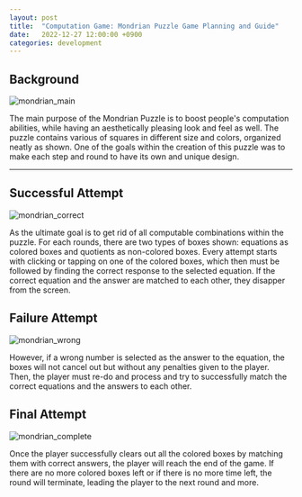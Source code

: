 ```yaml
---
layout: post
title:  "Computation Game: Mondrian Puzzle Game Planning and Guide"
date:   2022-12-27 12:00:00 +0900
categories: development
---
```



## Background

![mondrian_main](/devblog/assets/mondrian_main.png)

The main purpose of the Mondrian Puzzle is to boost people's computation abilities, while having an aesthetically pleasing look and feel as well. The puzzle contains various of squares in different size and colors, organized neatly as shown. One of the goals within the creation of this puzzle was to make each step and round to have its own and unique design.

---

## Successful Attempt

![mondrian_correct](/devblog/assets/mondrian_correct.png)

As the ultimate goal is to get rid of all computable combinations within the puzzle. For each rounds, there are two types of boxes shown: equations as colored boxes and quotients as non-colored boxes. Every attempt starts with clicking or tapping on one of the colored boxes, which then must be followed by finding the correct response to the selected equation. If the correct equation and the answer are matched to each other, they disapper from the screen.

## Failure Attempt

![mondrian_wrong](/devblog/assets/mondrian_wrong.png)

However, if a wrong number is selected as the answer to the equation, the boxes will not cancel out but without any penalties given to the player. Then, the player must re-do and process and try to successfully match the correct equations and the answers to each other.

## Final Attempt

![mondrian_complete](/devblog/assets/mondrian_complete.png)

Once the player successfully clears out all the colored boxes by matching them with correct answers, the player will reach the end of the game. If there are no more colored boxes left or if there is no more time left, the round will terminate, leading the player to the next round and more.
